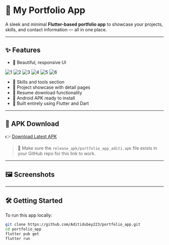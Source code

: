 # 🌟 My Portfolio App

A sleek and minimal **Flutter-based portfolio app** to showcase your projects, skills, and contact information — all in one place.

---

## ✨ Features

- 🚀 Beautiful, responsive UI

![1](https://github.com/user-attachments/assets/7af80683-4fca-4c4a-a814-9e8dc951f6b6)
![2](https://github.com/user-attachments/assets/4d301f00-9101-4092-ad68-25f75199b02d)
![3](https://github.com/user-attachments/assets/a34ee5dc-9647-4a17-af02-830abbe30bab)
![4](https://github.com/user-attachments/assets/a6e9f3f5-ff16-4c7d-abde-f1f21a47d1f7)
![5](https://github.com/user-attachments/assets/9ec0cab5-b91e-4c29-a9ea-5fc3a307fb64)
![6](https://github.com/user-attachments/assets/2b8ca577-faee-4b75-bd01-cb92d4b3d2cd)


- 🧠 Skills and tools section
- 💼 Project showcase with detail pages
- 📄 Resume download functionality
- 📱 Android APK ready to install
- 🔧 Built entirely using Flutter and Dart

---

## 📲 APK Download

👉 [Download Latest APK](release_apk/portfolio_app_aditi.apk)

> 📁 Make sure the `release_apk/portfolio_app_aditi.apk` file exists in your GitHub repo for this link to work.

---

## 🖼️ Screenshots

<!-- Add screenshots here -->
<!-- Example: -->
<!-- ![Home Screen](screenshots/home.png) -->
<!-- ![Projects Screen](screenshots/projects.png) -->




---

## 🛠️ Getting Started

To run this app locally:

```bash
git clone https://github.com/Aditidubey223/portfolio_app.git
cd portfolio_app
flutter pub get
flutter run
